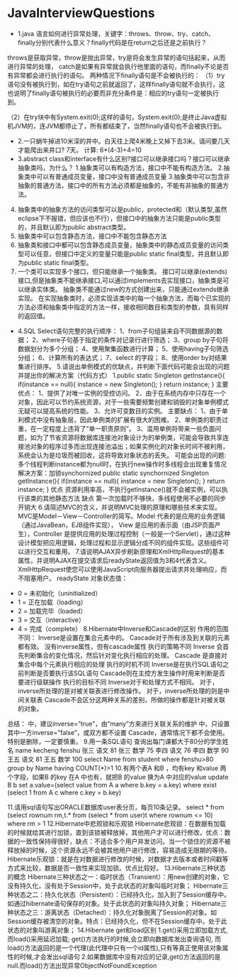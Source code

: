 # JavaInterviewQuestions

- 1.java 语言如何进行异常处理，关键字：throws、throw、try、catch、finally分别代表什么意义？finally代码是在return之后还是之前执行？

throws是获取异常，throw是抛出异常，try是将会发生异常的语句括起来，从而进行异常的处理，
catch是如果有异常就会执行他里面的语句，而finally不论是否有异常都会进行执行的语句。
两种情况下finally语句是不会被执行的：
（1）try语句没有被执行到，如在try语句之前就返回了，这样finally语句就不会执行，这也说明了finally语句被执行的必要而非充分条件是：相应的try语句一定被执行到。

（2）在try块中有System.exit(0);这样的语句，System.exit(0);是终止Java虚拟机JVM的，连JVM都停止了，所有都结束了，当然finally语句也不会被执行到。

- 2.一只蜗牛掉进10米深的井中。白天往上爬4米晚上又掉下去3米。请问要几天才能爬出来井口?
 7天。 计算: 6*(4-3)+4=10
- 3.abstract class和interface有什么区别?接口可以继承接口吗？接口可以继承抽象类吗，为什么？
1.抽象类可以有构造方法，接口中不能有构造方法。
2.抽象类中可以有普通成员变量，接口中没有普通成员变量
3.抽象类中可以包含非抽象的普通方法，接口中的所有方法必须都是抽象的，不能有非抽象的普通方法。
4. 抽象类中的抽象方法的访问类型可以是public，protected和（默认类型,虽然
eclipse下不报错，但应该也不行），但接口中的抽象方法只能是public类型的，并且默认即为public abstract类型。
5. 抽象类中可以包含静态方法，接口中不能包含静态方法
6. 抽象类和接口中都可以包含静态成员变量，抽象类中的静态成员变量的访问类型可以任意，但接口中定义的变量只能是public static final类型，并且默认即为public static final类型。
7. 一个类可以实现多个接口，但只能继承一个抽象类。
接口可以继承(extends)接口,但是抽象类不能继承接口,可以通过implements去实现接口，抽象类是可以继承实体类。
抽象类不能通过new的方式创建出来，只能通过extends继承实现。
在实现抽象类时，必须实现该类中的每一个抽象方法，而每个已实现的方法必须和抽象类中指定的方法一样，接收相同数目和类型的参数，具有同样的返回值。
- 4.SQL Select语句完整的执行顺序： 
1、from子句组装来自不同数据源的数据；
2、where子句基于指定的条件对记录行进行筛选；
3、group by子句将数据划分为多个分组；
4、使用聚集函数进行计算；
5、使用having子句筛选分组；
6、计算所有的表达式；
7、select 的字段；
8、使用order by对结果集进行排序。
5.请说出单例模式的优缺点，并判断下面代码可能会出现的问题并提出你的解决方案（代码方式）
 1.public static Singleton getInstance(){
     if(instance == null){
        instance = new Singleton();
     }
     return instance;
   }
主要优点：
1、提供了对唯一实例的受控访问。
2、由于在系统内存中只存在一个对象，因此可以节约系统资源，对于一些需要频繁创建和销毁的对象单例模式无疑可以提高系统的性能。
3、允许可变数目的实例。
主要缺点：
1、由于单利模式中没有抽象层，因此单例类的扩展有很大的困难。
2、单例类的职责过重，在一定程度上违背了“单一职责原则”。
3、滥用单例将带来一些负面问题，如为了节省资源将数据库连接池对象设计为的单例类，可能会导致共享连接池对象的程序过多而出现连接池溢出；如果实例化的对象长时间不被利用，系统会认为是垃圾而被回收，这将导致对象状态的丢失。
可能会出现的问题:多个线程判断instance都为null时，在执行new操作时多线程会出现重复情况
解决方案：加锁synchornized
public static  synchornized Singleton getInstance(){
     if(instance == null){
        instance = new Singleton();
     }
     return instance;
   }
优点 资源利用率高，不执行getInstance()就不会被实例，可以执行该类的其他静态方法 
缺点 第一次加载时不够快，多线程使用不必要的同步开销大 
6.请简述MVC的含义，并说明MVC处理的原理和哪些技术来实现。
MVC是Model－View－Controller的简写。Model 代表的是应用的业务逻辑（通过JavaBean，EJB组件实现）， View 是应用的表示面（由JSP页面产生），Controller 是提供应用的处理过程控制（一般是一个Servlet），通过这种设计模型把应用逻辑，处理过程和显示逻辑分成不同的组件实现。这些组件可以进行交互和重用。
7.请说明AJAX异步刷新原理和XmlHttpRequest的基本属性，并说明AJAX在提交请求后readyState返回值为3和4代表含义。
XmlHttpRequest使您可以使用JavaScript向服务器提出请求并处理响应，而不阻塞用户。
readyState
对象状态值：
* 0 = 未初始化（uninitialized）
* 1 = 正在加载（loading）
* 2 = 加载完毕（loaded）
* 3 = 交互（interactive）
* 4 = 完成（complete）
8.Hibernate中Inverse和Cascade的区别
作用的范围不同： 
     Inverse是设置在集合元素中的。 
    Cascade对于所有涉及到关联的元素都有效。 
    <many-to-one/><ont-to-many/>没有inverse属性，但有cascade属性 
执行的策略不同 
    Inverse 会首先判断集合的变化情况，然后针对变化执行相应的处理。 
    Cascade 是直接对集合中每个元素执行相应的处理 
执行的时机不同 
     Inverse是在执行SQL语句之前判断是否要执行该SQL语句 
     Cascade则在主控方发生操作时用来判断是否要进行级联操作 
执行的目标不同 
     Inverse对于<ont-to-many>和<many-to-many>处理方式不相同。 
   对于<ont-to-many>，inverse所处理的是对被关联表进行修改操作。 
   对于<many-to-many>，inverse所处理的则是中间关联表 
     Cascade不会区分这两种关系的差别，所做的操作都是针对被关联的对象。 

总结： 
<one-to-many>中，建议inverse=”true”，由“many”方来进行关联关系的维护 
<many-to-many>中，只设置其中一方inverse=”false”，或双方都不设置 
Cascade，通常情况下都不会使用。特别是删除，一定要慎重。 
9.用一条SQL语句 查询出每门课都大于80分的学生姓名 
name   kecheng   fenshu 
张三     语文       81
张三     数学       75
李四     语文       76
李四     数学       90
王五     语文       81
王五     数学       100
select Name from student where fenshu>80 group by Name having COUNT(*)>1
10.有两个表A 和B ，均有key 和value 两个字段，如果B 的key 在A 中也有，就把B 的value 换为A 中对应的value
update B b set a.value=(select value from A a  where  b.key = a.key)  where exist (select 1 from A c where c.key = b.key)
 
11.请用sql语句写出ORACLE数据库user表分页，每页10条记录。
select * from (select rownum rm,t.* from (select * from user)t where rownum <= 10) where rm > 1
12.Hibernate中悲观锁和乐观锁
Hibernate悲观锁：在数据有加载的时候就给其进行加锁，直到该锁被释放掉，其他用户才可以进行修改，优点：数据的一致性保持得很好，缺点：不适合多个用户并发访问。当一个锁住的资源不被释放掉的时候，这个资源永远不会被其他用户进行修改，容易造成无限期的等待。
Hibernate乐观锁：就是在对数据进行修改的时候，对数据才去版本或者时间戳等方式来比较，数据是否一致性来实现加锁。优点比较好。
13.Hibernate三种状态的概念
Hibernate三种状态之一：临时状态（Transient）：用new创建的对象，它没有持久化，没有处于Session中，处于此状态的对象叫临时对象；
Hibernate三种状态之二：持久化状态（Persistent）：已经持久化，加入到了Session缓存中。如通过hibernate语句保存的对象。处于此状态的对象叫持久对象；
Hibernate三种状态之三：游离状态（Detached）：持久化对象脱离了Session的对象。如Session缓存被清空的对象。特点：已经持久化，但不在Session缓存中。处于此状态的对象叫游离对象；
14.Hibernate get和load区别
1.get()采用立即加载方式,而load()采用延迟加载;
  get()方法执行的时候,会立即向数据库发出查询语句,
  而load()方法返回的是一个代理(此代理中只有一个id属性),只有等真正使用该对象属性的时候,才会发出sql语句
2.如果数据库中没有对应的记录,get()方法返回的是null.而load()方法出现异常ObjectNotFoundException
